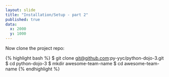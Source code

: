 ```yaml
---
layout: slide
title: "Installation/Setup - part 2"
published: true
data:
  x: 2000
  y: 1000
---
```


Now clone the project repo:

{% highlight bash %}
$ git clone git@github.com:py-yyc/python-dojo-3.git
$ cd python-dojo-3
$ mkdir awesome-team-name
$ cd awesome-team-name
{% endhighlight %}

